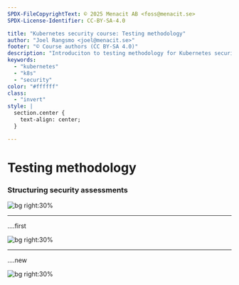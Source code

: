 ```yaml
---
SPDX-FileCopyrightText: © 2025 Menacit AB <foss@menacit.se>
SPDX-License-Identifier: CC-BY-SA-4.0

title: "Kubernetes security course: Testing methodology"
author: "Joel Rangsmo <joel@menacit.se>"
footer: "© Course authors (CC BY-SA 4.0)"
description: "Introduciton to testing methodology for Kubernetes security course"
keywords:
  - "kubernetes"
  - "k8s"
  - "security"
color: "#ffffff"
class:
  - "invert"
style: |
  section.center {
    text-align: center;
  }

---
```

<!-- _footer: "%ATTRIBUTION_PREFIX% William Warby (CC BY 2.0)" -->
# Testing methodology
### Structuring security assessments

![bg right:30%](images/test_dummy.jpg)

<!--
-->

---
<!-- _footer: "%ATTRIBUTION_PREFIX% William Warby (CC BY 2.0)" -->
....first

![bg right:30%](images/test_dummy.jpg)

<!--
-->

---
<!-- _footer: "%ATTRIBUTION_PREFIX% " -->
....new

![bg right:30%](images/.jpg)

<!--
-->
